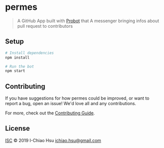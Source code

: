 # permes

> A GitHub App built with [Probot](https://github.com/probot/probot) that A messenger bringing infos about pull request to contributors

## Setup

```sh
# Install dependencies
npm install

# Run the bot
npm start
```

## Contributing

If you have suggestions for how permes could be improved, or want to report a bug, open an issue! We'd love all and any contributions.

For more, check out the [Contributing Guide](CONTRIBUTING.md).

## License

[ISC](LICENSE) © 2019 I-Chiao Hsu <ichiao.hsu@gmail.com>
